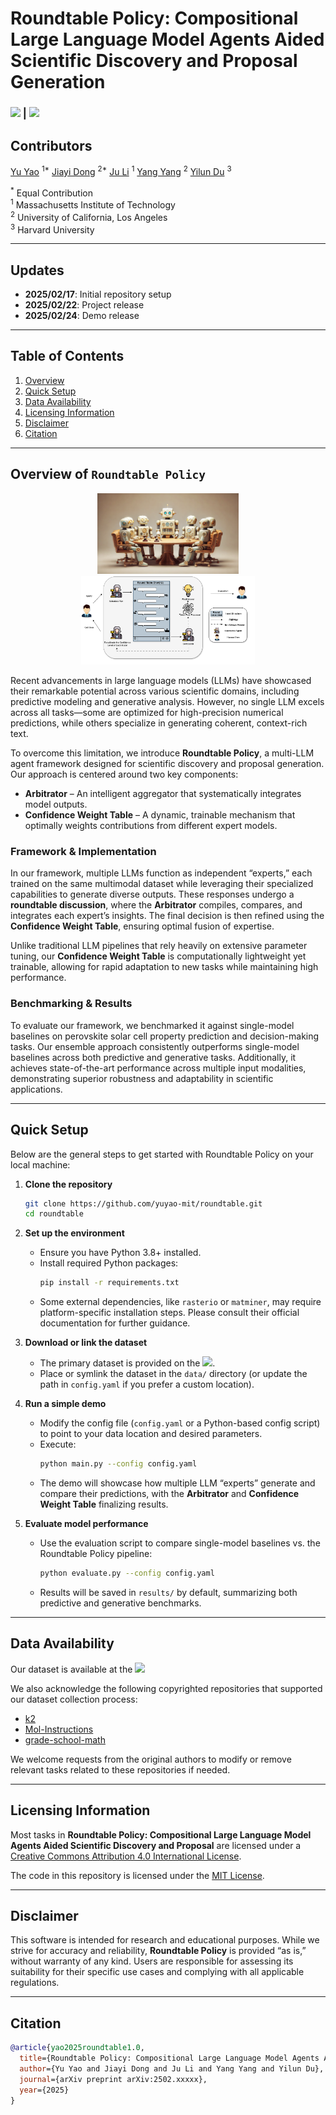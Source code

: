 
# **Roundtable Policy: Compositional Large Language Model Agents Aided Scientific Discovery and Proposal Generation**

### [![][project-icon]][project-page] | [![][arxiv-icon]][arxiv-paper]

[project-icon]: https://img.shields.io/badge/🌍-Project%20Page-green  
[arxiv-icon]: https://img.shields.io/badge/arXiv-2502.xxxxx-b31b1b

[project-page]: https://github.com/yuyao-mit/roundtable  
[arxiv-paper]: https://arxiv.org/abs/2311.10889  

## Contributors

[Yu Yao](https://www.linkedin.com/in/yu-yao-8599b5265/) <sup>1*</sup>
[Jiayi Dong](https://www.linkedin.com/in/jiayi-dong-6a2a6b26b/) <sup>2*</sup>
[Ju Li](https://scholar.google.com/citations?user=SHVhdhoAAAAJ&hl=en) <sup>1</sup>
[Yang Yang](https://scholar.google.com/citations?user=ceCfTvcAAAAJ&hl=en) <sup>2</sup>
[Yilun Du](https://scholar.google.com/citations?user=GRMMc_MAAAAJ&hl=en) <sup>3</sup>


<sup>*</sup> Equal Contribution  
<sup>1</sup> Massachusetts Institute of Technology   
<sup>2</sup> University of California, Los Angeles   
<sup>3</sup> Harvard University  

---

## Updates
- **2025/02/17**: Initial repository setup  
- **2025/02/22**: Project release  
- **2025/02/24**: Demo release

---

## Table of Contents
1. [Overview](#overview-of-roundtable-policy)  
2. [Quick Setup](#quick-setup)  
3. [Data Availability](#data-availability)  
4. [Licensing Information](#licensing-information)  
5. [Disclaimer](#disclaimer)  
6. [Citation](#citation)  

---

## Overview of ```Roundtable Policy```

<p align="center">
  <img src="figures/cover_roundtable.png" alt="Framework for ROUNDTABLE POLICY" width="45%">
  <img src="figures/roundtablechat.png" alt="Internal pipeline" width="55%">
</p>

Recent advancements in large language models (LLMs) have showcased their remarkable potential across various scientific domains, including predictive modeling and generative analysis. However, no single LLM excels across all tasks—some are optimized for high-precision numerical predictions, while others specialize in generating coherent, context-rich text.

To overcome this limitation, we introduce **Roundtable Policy**, a multi-LLM agent framework designed for scientific discovery and proposal generation. Our approach is centered around two key components:

- **Arbitrator** – An intelligent aggregator that systematically integrates model outputs.
- **Confidence Weight Table** – A dynamic, trainable mechanism that optimally weights contributions from different expert models.

### Framework & Implementation

In our framework, multiple LLMs function as independent “experts,” each trained on the same multimodal dataset while leveraging their specialized capabilities to generate diverse outputs. These responses undergo a **roundtable discussion**, where the **Arbitrator** compiles, compares, and integrates each expert’s insights. The final decision is then refined using the **Confidence Weight Table**, ensuring optimal fusion of expertise.

Unlike traditional LLM pipelines that rely heavily on extensive parameter tuning, our **Confidence Weight Table** is computationally lightweight yet trainable, allowing for rapid adaptation to new tasks while maintaining high performance.

### Benchmarking & Results

To evaluate our framework, we benchmarked it against single-model baselines on perovskite solar cell property prediction and decision-making tasks. Our ensemble approach consistently outperforms single-model baselines across both predictive and generative tasks. Additionally, it achieves state-of-the-art performance across multiple input modalities, demonstrating superior robustness and adaptability in scientific applications.

---

## Quick Setup

Below are the general steps to get started with Roundtable Policy on your local machine:

1. **Clone the repository**  
   ```bash
   git clone https://github.com/yuyao-mit/roundtable.git
   cd roundtable
   ```

2. **Set up the environment**  
   - Ensure you have Python 3.8+ installed.  
   - Install required Python packages:
     ```bash
     pip install -r requirements.txt
     ```
   - Some external dependencies, like `rasterio` or `matminer`, may require platform-specific installation steps. Please consult their official documentation for further guidance.

3. **Download or link the dataset**  
   - The primary dataset is provided on the [![][cloud-storage-icon]][google-drive].  
   - Place or symlink the dataset in the `data/` directory (or update the path in `config.yaml` if you prefer a custom location).

4. **Run a simple demo**  
   - Modify the config file (`config.yaml` or a Python-based config script) to point to your data location and desired parameters.  
   - Execute:
     ```bash
     python main.py --config config.yaml
     ```
   - The demo will showcase how multiple LLM “experts” generate and compare their predictions, with the **Arbitrator** and **Confidence Weight Table** finalizing results.

5. **Evaluate model performance**  
   - Use the evaluation script to compare single-model baselines vs. the Roundtable Policy pipeline:
     ```bash
     python evaluate.py --config config.yaml
     ```
   - Results will be saved in `results/` by default, summarizing both predictive and generative benchmarks.

---
## Data Availability

Our dataset is available at the [![][cloud-storage-icon]][google-drive]

[cloud-storage-icon]: https://img.shields.io/badge/☁️-Google%20Drive-blue  
[google-drive]: https://drive.google.com/drive/folders/1zvTSRTo6i2vO5Z3eR-A7CKsp0sIJlPM0?usp=drive_link

We also acknowledge the following copyrighted repositories that supported our dataset collection process:

- [k2](https://github.com/davendw49/k2)  
- [Mol-Instructions](https://github.com/zjunlp/Mol-Instructions)
- [grade-school-math](https://github.com/openai/grade-school-math)

We welcome requests from the original authors to modify or remove relevant tasks related to these repositories if needed.

---

## Licensing Information

Most tasks in **Roundtable Policy: Compositional Large Language Model Agents Aided Scientific Discovery and Proposal** are licensed under a [Creative Commons Attribution 4.0 International License](http://creativecommons.org/licenses/by/4.0/).

The code in this repository is licensed under the [MIT License](LICENSE).

---

## Disclaimer

This software is intended for research and educational purposes. While we strive for accuracy and reliability, **Roundtable Policy** is provided “as is,” without warranty of any kind. Users are responsible for assessing its suitability for their specific use cases and complying with all applicable regulations.

---

## Citation

```bibtex
@article{yao2025roundtable1.0,
  title={Roundtable Policy: Compositional Large Language Model Agents Aided Scientific Discovery and Proposal},
  author={Yu Yao and Jiayi Dong and Ju Li and Yang Yang and Yilun Du},
  journal={arXiv preprint arXiv:2502.xxxxx},
  year={2025}
}
```
